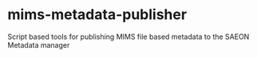# mims-metadata-publisher
Script based tools for publishing MIMS file based metadata to the SAEON Metadata manager
